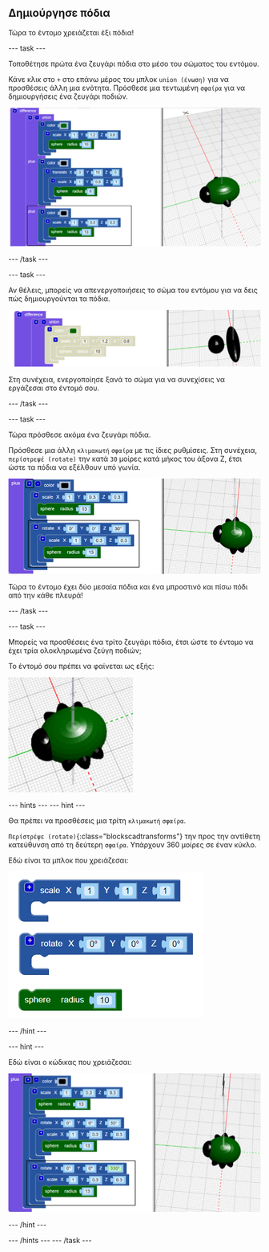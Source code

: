 ## Δημιούργησε πόδια

Τώρα το έντομο χρειάζεται έξι πόδια!

--- task ---

Τοποθέτησε πρώτα ένα ζευγάρι πόδια στο μέσο του σώματος του εντόμου.

Κάνε κλικ στο `+` στο επάνω μέρος του μπλοκ `union (ένωση)` για να προσθέσεις άλλη μια ενότητα. Πρόσθεσε μια τεντωμένη `σφαίρα` για να δημιουργήσεις ένα ζευγάρι ποδιών.

![στιγμιότυπο οθόνης](images/bug-legs-middle-annotated.png)

--- /task ---

--- task ---

Αν θέλεις, μπορείς να απενεργοποιήσεις το σώμα του εντόμου για να δεις πώς δημιουργούνται τα πόδια.

![στιγμιότυπο οθόνης](images/bug-legs-disable.png)

Στη συνέχεια, ενεργοποίησε ξανά το σώμα για να συνεχίσεις να εργάζεσαι στο έντομό σου.

--- /task ---

--- task ---

Τώρα πρόσθεσε ακόμα ένα ζευγάρι πόδια.

Πρόσθεσε μια άλλη `κλιμακωτή` `σφαίρα` με τις ίδιες ρυθμίσεις. Στη συνέχεια, `περίστρεψέ (rotate)` την κατά `30` μοίρες κατά μήκος του άξονα Ζ, έτσι ώστε τα πόδια να εξέλθουν υπό γωνία.

![στιγμιότυπο οθόνης](images/bug-legs-2-annotated.png)

Τώρα το έντομο έχει δύο μεσαία πόδια και ένα μπροστινό και πίσω πόδι από την κάθε πλευρά!

--- /task ---

--- task ---

Μπορείς να προσθέσεις ένα τρίτο ζευγάρι πόδια, έτσι ώστε το έντομο να έχει τρία ολοκληρωμένα ζεύγη ποδιών;

Το έντομό σου πρέπει να φαίνεται ως εξής:

![στιγμιότυπο οθόνης](images/bug-finished.png)

--- hints ---
 --- hint ---

Θα πρέπει να προσθέσεις μια τρίτη `κλιμακωτή` `σφαίρα`.

`Περίστρέψε (rotate)`{:class="blockscadtransforms"} την προς την αντίθετη κατεύθυνση από τη δεύτερη `σφαίρα`. Υπάρχουν 360 μοίρες σε έναν κύκλο.

Εδώ είναι τα μπλοκ που χρειάζεσαι:

![στιγμιότυπο οθόνης](images/bug-legs-blocks.png)

--- /hint ---

--- hint ---

Εδώ είναι ο κώδικας που χρειάζεσαι:

![στιγμιότυπο οθόνης](images/bug-legs-3-annotated.png)

--- /hint ---

--- /hints --- --- /task ---